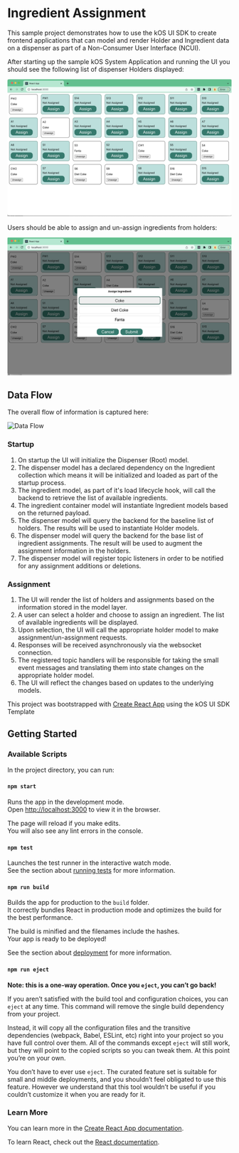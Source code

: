 # Ingredient Assignment

This sample project demonstrates how to use the kOS UI SDK to create frontend applications that can model and render Holder and Ingredient data on a dispenser as part of a Non-Consumer User Interface (NCUI).

After starting up the sample kOS System Application and running the UI you should see the following list of dispenser Holders displayed:

![Holders](./assets/ingredient-assignment.png)

Users should be able to assign and un-assign ingredients from holders:

![Ingredient Selection](./assets/ingredient-selection.png)

## Data Flow

The overall flow of information is captured here:

![Data Flow](https://lucid.app/publicSegments/view/1f0d2866-d930-4148-aa8e-317c3c24ba35/image.png)

### Startup

1.  On startup the UI will initialize the Dispenser (Root) model.
2.  The dispenser model has a declared dependency on the Ingredient collection which means it will be initialized and loaded as part of the startup process.
3.  The ingredient model, as part of it's load lifecycle hook, will call the backend to retrieve the list of available ingredients.
4.  The ingredient container model will instantiate Ingredient models based on the returned payload.
5.  The dispenser model will query the backend for the baseline list of holders. The results will be used to instantiate Holder models.
6.  The dispenser model will query the backend for the base list of ingredient assignments. The result will be used to augment the assignment information in the holders.
7.  The dispenser model will register topic listeners in order to be notified for any assignment additions or deletions.

### Assignment

1.  The UI will render the list of holders and assignments based on the information stored in the model layer.
2.  A user can select a holder and choose to assign an ingredient. The list of available ingredients will be displayed.
3.  Upon selection, the UI will call the appropriate holder model to make assignment/un-assignment requests.
4.  Responses will be received asynchronously via the websocket connection.
5.  The registered topic handlers will be responsible for taking the small event messages and translating them into state changes on the appropriate holder model.
6.  The UI will reflect the changes based on updates to the underlying models.

This project was bootstrapped with [Create React App](https://github.com/facebook/create-react-app) using the kOS UI SDK Template

## Getting Started

### Available Scripts

In the project directory, you can run:

#### `npm start`

Runs the app in the development mode.\
Open [http://localhost:3000](http://localhost:3000) to view it in the browser.

The page will reload if you make edits.\
You will also see any lint errors in the console.

#### `npm test`

Launches the test runner in the interactive watch mode.\
See the section about [running tests](https://facebook.github.io/create-react-app/docs/running-tests) for more information.

#### `npm run build`

Builds the app for production to the `build` folder.\
It correctly bundles React in production mode and optimizes the build for the best performance.

The build is minified and the filenames include the hashes.\
Your app is ready to be deployed!

See the section about [deployment](https://facebook.github.io/create-react-app/docs/deployment) for more information.

#### `npm run eject`

**Note: this is a one-way operation. Once you `eject`, you can’t go back!**

If you aren’t satisfied with the build tool and configuration choices, you can `eject` at any time. This command will remove the single build dependency from your project.

Instead, it will copy all the configuration files and the transitive dependencies (webpack, Babel, ESLint, etc) right into your project so you have full control over them. All of the commands except `eject` will still work, but they will point to the copied scripts so you can tweak them. At this point you’re on your own.

You don’t have to ever use `eject`. The curated feature set is suitable for small and middle deployments, and you shouldn’t feel obligated to use this feature. However we understand that this tool wouldn’t be useful if you couldn’t customize it when you are ready for it.

### Learn More

You can learn more in the [Create React App documentation](https://facebook.github.io/create-react-app/docs/getting-started).

To learn React, check out the [React documentation](https://reactjs.org/).
